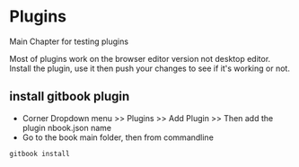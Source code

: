 # Plugins

Main Chapter for testing plugins

Most of plugins work on the browser editor version not desktop editor. Install the plugin, use it then push your changes to see if it's working or not.


## install gitbook plugin 

- Corner Dropdown menu >> Plugins >> Add Plugin >> Then add the plugin nbook.json name
- Go to the book main folder, then from commandline 
```
gitbook install 
```
